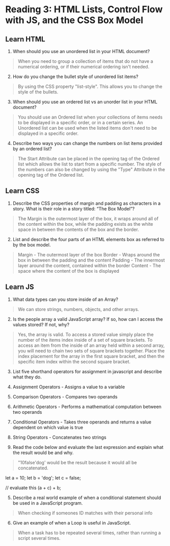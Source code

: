 # Reading 3: HTML Lists, Control Flow with JS, and the CSS Box Model

## Learn HTML

1. When should you use an unordered list in your HTML document?

> When you need to group a collection of items that do not have a numerical ordering, or if their numerical ordering isn't needed.

2. How do you change the bullet style of unordered list items?

> By using the CSS property "list-style". This allows you to change the style of the bullets.

3. When should you use an ordered list vs an unorder list in your HTML document?

> You should use an Ordered list when your collections of items needs to be displayed in a specific order, or in a certain series. An Unordered list can be used when the listed items don't need to be displayed in a specific order.

4. Describe two ways you can change the numbers on list items provided by an ordered list?

> The Start Attribute can be placed in the opening tag of the Ordered list which allows the list to start from a specific number. The style of the numbers can also be changed by using the "Type" Attribute in the opening tag of the Ordered list.

## Learn CSS

1. Describe the CSS properties of margin and padding as characters in a story. What is their role in a story titled: “The Box Model”?
>The Margin is the outermost layer of the box, it wraps around all of the content within the box, while the padding exists as the white space in between the contents of the box and the border.

2. List and describe the four parts of an HTML elements box as referred to by the box model.
> Margin - The outermost layer of the box
> Border - Wraps around the box in between the padding and the content
> Padding - The innermost layer around the content, contained within the border
> Content - The space where the content of the box is displayed

## Learn JS

1. What data types can you store inside of an Array?
> We can store strings, numbers, objects, and other arrays.

2. Is the people array a valid JavaScript array? If so, how can I access the values stored? If not, why?
> Yes, the array is valid. To access a stored value simply place the number of the items index inside of a set of square brackets. To access an item from the inside of an array held within a second array, you will need to chain two sets of square brackets together. Place the index placement for the array in the first square bracket, and then the specific item index within the second square bracket. 

3. List five shorthand operators for assignment in javascript and describe what they do.
  1. Assignment Operators - Assigns a value to a variable
  2. Comparison Operators - Compares two operands 
  3. Arithmetic Operators - Performs a mathematical computation between two operands
  4. Conditional Operators - Takes three operands and returns a value dependent on which value is true
  5. String Operators - Concatenates two strings

4. Read the code below and evaluate the last expression and explain what the result would be and why.
> "10false'dog' would be the result because it would all be concatenated.

 let a = 10;
 let b = 'dog';
 let c = false;

 // evaluate this
 (a + c) + b;

5. Describe a real world example of when a conditional statement should be used in a JavaScript program.
> When checking if someones ID matches with their personal info

6. Give an example of when a Loop is useful in JavaScript.
> When a task has to be repeated several times, rather than running a script several times.
